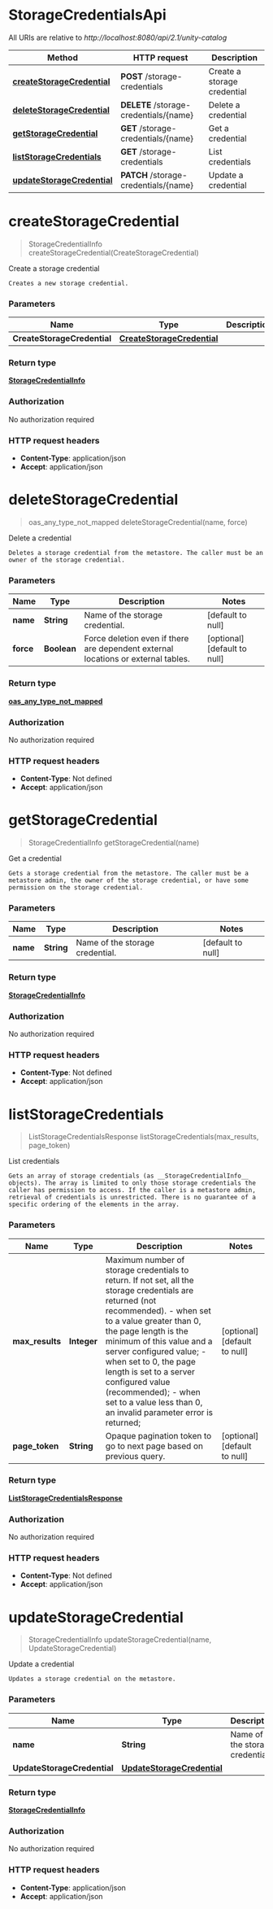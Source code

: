 # StorageCredentialsApi

All URIs are relative to *http://localhost:8080/api/2.1/unity-catalog*

| Method | HTTP request | Description |
|------------- | ------------- | -------------|
| [**createStorageCredential**](StorageCredentialsApi.md#createStorageCredential) | **POST** /storage-credentials | Create a storage credential |
| [**deleteStorageCredential**](StorageCredentialsApi.md#deleteStorageCredential) | **DELETE** /storage-credentials/{name} | Delete a credential |
| [**getStorageCredential**](StorageCredentialsApi.md#getStorageCredential) | **GET** /storage-credentials/{name} | Get a credential |
| [**listStorageCredentials**](StorageCredentialsApi.md#listStorageCredentials) | **GET** /storage-credentials | List credentials |
| [**updateStorageCredential**](StorageCredentialsApi.md#updateStorageCredential) | **PATCH** /storage-credentials/{name} | Update a credential |


<a name="createStorageCredential"></a>
# **createStorageCredential**
> StorageCredentialInfo createStorageCredential(CreateStorageCredential)

Create a storage credential

    Creates a new storage credential.

### Parameters

|Name | Type | Description  | Notes |
|------------- | ------------- | ------------- | -------------|
| **CreateStorageCredential** | [**CreateStorageCredential**](../Models/CreateStorageCredential.md)|  | [optional] |

### Return type

[**StorageCredentialInfo**](../Models/StorageCredentialInfo.md)

### Authorization

No authorization required

### HTTP request headers

- **Content-Type**: application/json
- **Accept**: application/json

<a name="deleteStorageCredential"></a>
# **deleteStorageCredential**
> oas_any_type_not_mapped deleteStorageCredential(name, force)

Delete a credential

    Deletes a storage credential from the metastore. The caller must be an owner of the storage credential.

### Parameters

|Name | Type | Description  | Notes |
|------------- | ------------- | ------------- | -------------|
| **name** | **String**| Name of the storage credential. | [default to null] |
| **force** | **Boolean**| Force deletion even if there are dependent external locations or external tables. | [optional] [default to null] |

### Return type

[**oas_any_type_not_mapped**](../Models/AnyType.md)

### Authorization

No authorization required

### HTTP request headers

- **Content-Type**: Not defined
- **Accept**: application/json

<a name="getStorageCredential"></a>
# **getStorageCredential**
> StorageCredentialInfo getStorageCredential(name)

Get a credential

    Gets a storage credential from the metastore. The caller must be a metastore admin, the owner of the storage credential, or have some permission on the storage credential. 

### Parameters

|Name | Type | Description  | Notes |
|------------- | ------------- | ------------- | -------------|
| **name** | **String**| Name of the storage credential. | [default to null] |

### Return type

[**StorageCredentialInfo**](../Models/StorageCredentialInfo.md)

### Authorization

No authorization required

### HTTP request headers

- **Content-Type**: Not defined
- **Accept**: application/json

<a name="listStorageCredentials"></a>
# **listStorageCredentials**
> ListStorageCredentialsResponse listStorageCredentials(max\_results, page\_token)

List credentials

    Gets an array of storage credentials (as __StorageCredentialInfo__ objects). The array is limited to only those storage credentials the caller has permission to access. If the caller is a metastore admin, retrieval of credentials is unrestricted. There is no guarantee of a specific ordering of the elements in the array. 

### Parameters

|Name | Type | Description  | Notes |
|------------- | ------------- | ------------- | -------------|
| **max\_results** | **Integer**| Maximum number of storage credentials to return. If not set, all the storage credentials are returned (not recommended). - when set to a value greater than 0, the page length is the minimum of this value and a server configured value; - when set to 0, the page length is set to a server configured value (recommended); - when set to a value less than 0, an invalid parameter error is returned;  | [optional] [default to null] |
| **page\_token** | **String**| Opaque pagination token to go to next page based on previous query. | [optional] [default to null] |

### Return type

[**ListStorageCredentialsResponse**](../Models/ListStorageCredentialsResponse.md)

### Authorization

No authorization required

### HTTP request headers

- **Content-Type**: Not defined
- **Accept**: application/json

<a name="updateStorageCredential"></a>
# **updateStorageCredential**
> StorageCredentialInfo updateStorageCredential(name, UpdateStorageCredential)

Update a credential

    Updates a storage credential on the metastore.

### Parameters

|Name | Type | Description  | Notes |
|------------- | ------------- | ------------- | -------------|
| **name** | **String**| Name of the storage credential. | [default to null] |
| **UpdateStorageCredential** | [**UpdateStorageCredential**](../Models/UpdateStorageCredential.md)|  | [optional] |

### Return type

[**StorageCredentialInfo**](../Models/StorageCredentialInfo.md)

### Authorization

No authorization required

### HTTP request headers

- **Content-Type**: application/json
- **Accept**: application/json

